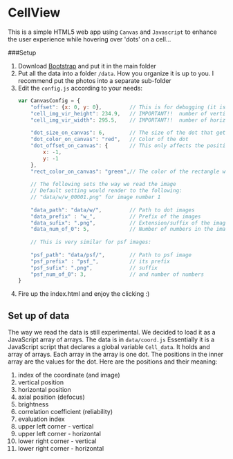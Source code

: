 CellView
========
This is a simple HTML5 web app using `Canvas` and `Javascript` to enhance the user experience while hovering over 'dots' on a cell...

###Setup

1. Download [Bootstrap](https://github.com/twbs/bootstrap/releases/download/v3.1.1/bootstrap-3.1.1-dist.zip) and put it in the main folder
2. Put all the data into a folder `/data`. How you organize it is up to you. I recommend put the photos into a separate sub-folder
3. Edit the `config.js` according to your needs:
    ```javascript
    var CanvasConfig = {
        "offset": {x: 0, y: 0},         // This is for debugging (it is the offset of the dots in case the coordinates are off-setted )
        "cell_img_vir_height": 234.9,   // IMPORTANT!!  number of vertical virtual pixels in the image (the grid the dots are positioned on)
        "cell_img_vir_width": 295.5,    // IMPORTANT!!  number of horizontal virtual pixels in the image (the grid the dots are positioned on)
        
        "dot_size_on_canvas": 6,        // The size of the dot that gets highlighted 
        "dot_color_on_canvas": "red",   // Color of the dot
        "dot_offset_on_canvas": {       // This only affects the position where the dots are drawn (measured in real pixels)
            x: -1,                     
            y: -1
        },
        "rect_color_on_canvas": "green",// The color of the rectangle we draw to show the enlarged image
        
        // The following sets the way we read the image
        // Default setting would render to the following:
        // "data/w/w_00001.png" for image number 1 
        
        "data_path": "data/w/",         // Path to dot images
        "data_prefix" : "w_",           // Prefix of the images
        "data_sufix": ".png",           // Extension/suffix of the images (can be jpg/png anything)
        "data_num_of_0": 5,             // Number of numbers in the image
        
        // This is very similar for psf images: 
        
        "psf_path": "data/psf/",        // Path to psf image
        "psf_prefix" : "psf_",          // its prefix
        "psf_sufix": ".png",            // suffix
        "psf_num_of_0": 3,              // and number of numbers
    }
    ```
4. Fire up the index.html and enjoy the clicking :)


## Set up of data
The way we read the data is still experimental. We decided to load it as a JavaScript array of arrays. 
The data is in `data/coord.js` Essentially it is a JavaScript script that declares a global variable `Cell_data`. It holds and array of arrays. Each array in the array is one dot. The positions in the inner array are the values for the dot.
Here are the positions and their meaning:

1. index of the coordinate (and image)
2. vertical position
3. horizontal position
4. axial position (defocus)
5. brightness 
6. correlation coefficient (reliability)
7. evaluation index 
8. upper left corner - vertical
9. upper left corner - horizontal
10. lower right corner - vertical
11. lower right corner - horizontal
  